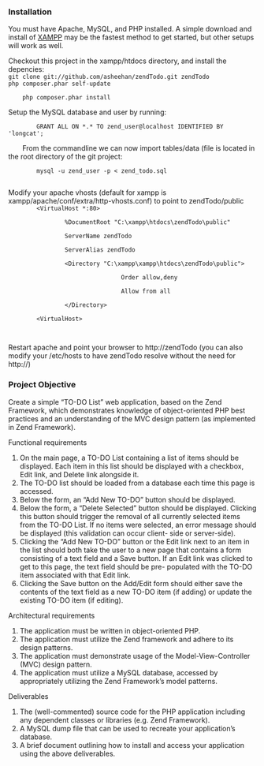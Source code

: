 <h3>Installation</h3>

<p>You must have Apache, MySQL, and PHP installed. A simple download and install of <a href="http://www.apachefriends.org/en/xampp.html">XAMPP</a> may be the fastest method to get started, but other setups will work as well.</p>

<p>Checkout this project in the xampp/htdocs directory, and install the depencies:<br />
    <code>git clone git://github.com/asheehan/zendTodo.git zendTodo</code><br />
    <code>php composer.phar self-update<br />
    php composer.phar install</code>
</p>

<p>
    Setup the MySQL database and user by running: <br />
    <code>
        GRANT ALL ON *.* TO zend_user@localhost IDENTIFIED BY 'longcat';<br />
    </code>
    From the commandline we can now import tables/data (file is located in the root directory of the git project: <br />
    <code>
        mysql -u zend_user -p < zend_todo.sql
    </code>
</p>


<p>Modify your apache vhosts (default for xampp is xampp/apache/conf/extra/http-vhosts.conf) to point to zendTodo/public
    <code>
        &lt;VirtualHost *:80&gt;<br />
            &#09;%DocumentRoot "C:\xampp\htdocs\zendTodo\public"<br />
            &#09;ServerName zendTodo<br />
            &#09;ServerAlias zendTodo<br />
            &#09;&lt;Directory "C:\xampp\xampp\htdocs\zendTodo\public"&gt;<br />
                &#09;&#09;Order allow,deny<br />
                &#09;&#09;Allow from all<br />
            &#09;&lt;/Directory&gt;<br />
        &lt;VirtualHost&gt;<br />
    </code>
</p>

<p>
    Restart apache and point your browser to http://zendTodo (you can also modify your /etc/hosts to have zendTodo resolve without the need for http://)
</p>

<h3>Project Objective</h3>

Create a simple “TO-DO List” web application, based on the Zend Framework, which
demonstrates knowledge of object-oriented PHP best practices and an understanding of the
MVC design pattern (as implemented in Zend Framework).

Functional requirements

<ol>
<li>On the main page, a TO-DO List containing a list of items should be displayed. Each
item in this list should be displayed with a checkbox, Edit link, and Delete link alongside
it.</li>
<li>The TO-DO list should be loaded from a database each time this page is accessed.</li>
<li>Below the form, an “Add New TO-DO” button should be displayed.</li>
<li>Below the form, a “Delete Selected” button should be displayed. Clicking this button
should trigger the removal of all currently selected items from the TO-DO List. If no items
were selected, an error message should be displayed (this validation can occur client-
side or server-side).</li>
<li>Clicking the “Add New TO-DO” button or the Edit link next to an item in the list should
both take the user to a new page that contains a form consisting of a text field and a
Save button. If an Edit link was clicked to get to this page, the text field should be pre-
populated with the TO-DO item associated with that Edit link.</li>
<li>Clicking the Save button on the Add/Edit form should either save the contents of the text
field as a new TO-DO item (if adding) or update the existing TO-DO item (if editing).</li>
</ol>

Architectural requirements

<ol>
<li>The application must be written in object-oriented PHP.</li>
<li>The application must utilize the Zend framework and adhere to its design patterns.</li>
<li>The application must demonstrate usage of the Model-View-Controller (MVC) design
pattern.</li>
<li>The application must utilize a MySQL database, accessed by appropriately utilizing the
Zend Framework’s model patterns.</li>
</ol>

Deliverables

<ol>
<li>The (well-commented) source code for the PHP application including any dependent
classes or libraries (e.g. Zend Framework).</li>
<li>A MySQL dump file that can be used to recreate your application’s database.</li>
<li>A brief document outlining how to install and access your application using the above
deliverables.</li>
</ol>
